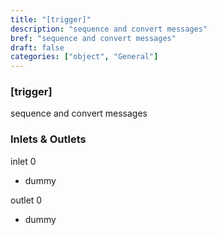 ```yaml
---
title: "[trigger]"
description: "sequence and convert messages"
bref: "sequence and convert messages"
draft: false
categories: ["object", "General"]
---
```


### [trigger]

sequence and convert messages

### Inlets & Outlets

inlet 0

 - dummy

outlet 0

 - dummy
 
